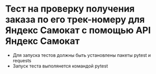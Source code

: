 # Тест на проверку получения заказа по его трек-номеру для Яндекс Самокат с помощью API Яндекс Самокат
- Для запуска тестов должны быть установлены пакеты pytest и requests
- Запуск теста выполянется командой pytest
